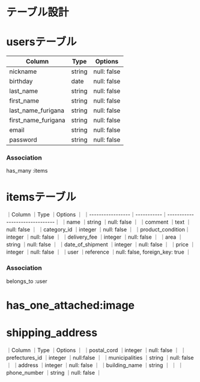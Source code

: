 # テーブル設計

# usersテーブル

| Column            | Type   | Options     |
| --------          | ------ | ----------- |
| nickname          | string | null: false |
| birthday          | date   | null: false |
| last_name         | string | null: false |
|first_name         | string | null: false |
|last_name_furigana | string | null: false |
|first_name_furigana| string | null: false |
| email             | string | null: false |
| password          | string | null: false |


### Association

has_many :items

# itemsテーブル

｜Column           ｜Type       ｜Options                        ｜
｜-----------------｜-----------｜-------------------------------｜
｜name             ｜string     ｜null: false                    ｜
｜comment          ｜text       ｜null: false                    ｜
｜category_id      ｜integer    ｜null: false                    ｜
｜product_condition｜integer    ｜null: false                    ｜
｜delivery_fee     ｜integer    ｜null: false                    ｜
｜area             ｜string     ｜null: false                    ｜
｜date_of_shipment ｜integer    ｜null: false                    ｜
｜price            ｜integer    ｜null: false                    ｜
｜user             ｜reference  ｜null: false, foreign_key: true ｜
### Association

belongs_to :user
# has_one_attached:image


# shipping_address

｜Column          ｜Type        ｜Options                       ｜
｜postal_cord     ｜integer     ｜null: false                   ｜
｜prefectures_id  ｜integer     ｜null:false                    ｜
｜municipalities  ｜string      ｜null: false                   ｜
｜address         ｜integer     ｜null: false                   ｜
｜building_name   ｜string      ｜                              ｜
｜phone_number    ｜string      ｜null: false                   ｜



